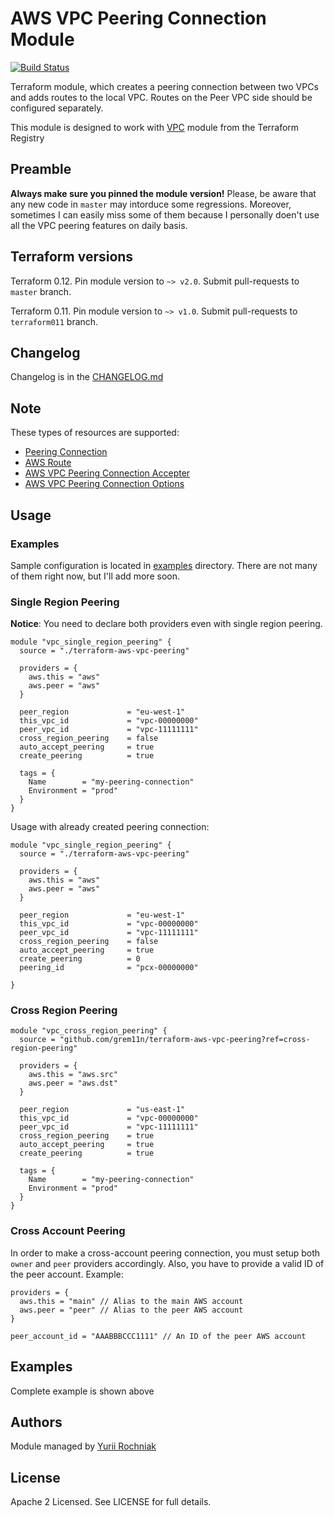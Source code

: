 AWS VPC Peering Connection Module
=================================

[![Build Status](https://travis-ci.org/grem11n/terraform-aws-vpc-peering.svg?branch=terraform011)](https://travis-ci.org/grem11n/terraform-aws-vpc-peering)

Terraform module, which creates a peering connection between two VPCs and adds routes to the local VPC.
Routes on the Peer VPC side should be configured separately.

This module is designed to work with [VPC](https://registry.terraform.io/modules/terraform-aws-modules/vpc/aws/) module from the Terraform Registry

Preamble
----
**Always make sure you pinned the module version!**
Please, be aware that any new code in `master` may intorduce some regressions. Moreover, sometimes I can easily miss some of them because I personally doen't use all the VPC peering features on daily basis.

Terraform versions
----

Terraform 0.12. Pin module version to `~> v2.0`. Submit pull-requests to `master` branch.

Terraform 0.11. Pin module version to `~> v1.0`. Submit pull-requests to `terraform011` branch.

Changelog
----
Changelog is in the [CHANGELOG.md](CHANGELOG.md)


Note
----

These types of resources are supported:

* [Peering Connection](https://www.terraform.io/docs/providers/aws/d/vpc_peering_connection.html)
* [AWS Route](https://www.terraform.io/docs/providers/aws/r/route.html)
* [AWS VPC Peering Connection Accepter](https://www.terraform.io/docs/providers/aws/r/vpc_peering_accepter.html)
* [AWS VPC Peering Connection Options](https://www.terraform.io/docs/providers/aws/r/vpc_peering_options.html)

Usage
-----

### Examples
Sample configuration is located in [examples](examples/) directory. There are not many of them right now, but I'll add more soon.

### Single Region Peering
**Notice**: You need to declare both providers even with single region peering.

```hc1
module "vpc_single_region_peering" {
  source = "./terraform-aws-vpc-peering"

  providers = {
    aws.this = "aws"
    aws.peer = "aws"
  }

  peer_region             = "eu-west-1"
  this_vpc_id             = "vpc-00000000"
  peer_vpc_id             = "vpc-11111111"
  cross_region_peering    = false
  auto_accept_peering     = true
  create_peering          = true

  tags = {
    Name        = "my-peering-connection"
    Environment = "prod"
  }
}
```

Usage with already created peering connection:
```hc1
module "vpc_single_region_peering" {
  source = "./terraform-aws-vpc-peering"

  providers = {
    aws.this = "aws"
    aws.peer = "aws"
  }

  peer_region             = "eu-west-1"
  this_vpc_id             = "vpc-00000000"
  peer_vpc_id             = "vpc-11111111"
  cross_region_peering    = false
  auto_accept_peering     = true
  create_peering          = 0
  peering_id              = "pcx-00000000"

}
```

### Cross Region Peering

```hc1
module "vpc_cross_region_peering" {
  source = "github.com/grem11n/terraform-aws-vpc-peering?ref=cross-region-peering"

  providers = {
    aws.this = "aws.src"
    aws.peer = "aws.dst"
  }

  peer_region             = "us-east-1"
  this_vpc_id             = "vpc-00000000"
  peer_vpc_id             = "vpc-11111111"
  cross_region_peering    = true
  auto_accept_peering     = true
  create_peering          = true

  tags = {
    Name        = "my-peering-connection"
    Environment = "prod"
  }
}
```

### Cross Account Peering
In order to make a cross-account peering connection, you must setup both `owner` and `peer` providers accordingly. Also, you have to provide a valid ID of the peer account. Example:

```hc1
providers = {
  aws.this = "main" // Alias to the main AWS account
  aws.peer = "peer" // Alias to the peer AWS account
}

peer_account_id = "AAABBBCCC1111" // An ID of the peer AWS account
```

Examples
--------
Complete example is shown above

Authors
-------
Module managed by [Yurii Rochniak](https://github.com/grem11n)

License
-------
Apache 2 Licensed. See LICENSE for full details.
